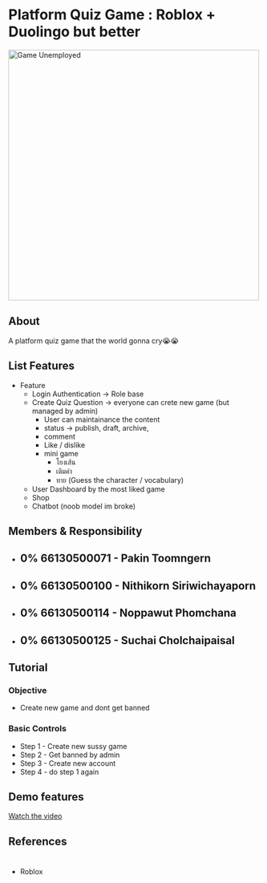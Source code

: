 # Platform Quiz Game : Roblox + Duolingo but better

<img src="https://lh7-rt.googleusercontent.com/docsz/AD_4nXfuBNWe6wRnax34wZ_ERYQCSFGDUsKagCo3tHaGZA4MEHf-KFEZpECazm7SeX_lpfXjZr_0RJBO2YYZ4Ai7YmULEZbuwHL0rnZLvVR7EHVx6EnXZAdzw8LhFuWjDFqDlezMMI_vWkR860joiiBZJUfFZug?key=09mMvSMm03wwM63SV_Ykbw" alt="Game Unemployed" width="500" />

## About
A platform quiz game that the world gonna cry😭😭


## List Features
- Feature
    - Login Authentication → Role base
    - Create Quiz Question → everyone can crete new game (but managed by admin)
        - User can maintainance the content 
        - status → publish, draft, archive,
        - comment
        - Like / dislike
        - mini game
            - โยงเส้น
            - เติมคำ
            - ทาย (Guess the character / vocabulary)
    - User Dashboard by the most liked game
    - Shop
    - Chatbot (noob model im broke) 

## Members & Responsibility
- 0% 66130500071 - Pakin Toomngern
  - 

- 0% 66130500100 - Nithikorn Siriwichayaporn
  - 

- 0% 66130500114 - Noppawut Phomchana
  - 
- 0% 66130500125 - Suchai Cholchaipaisal
  - 


## Tutorial   
### Objective 
- Create new game and dont get banned 
### Basic Controls
- Step 1 - Create new sussy game
- Step 2 - Get banned by admin
- Step 3 - Create new account
- Step 4 - do step 1 again

## Demo features
[Watch the video](#)


## References
#
- Roblox 
